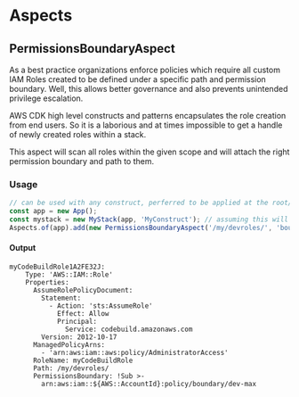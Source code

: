 # Aspects

## PermissionsBoundaryAspect

As a best practice organizations enforce policies which require all custom IAM Roles created to be defined under
a specific path and permission boundary. Well, this allows better governance and also prevents unintended privilege escalation.

AWS CDK high level constructs and patterns encapsulates the role creation from end users. So it is a laborious and at times impossible to get a handle of newly created roles within a stack.

This aspect will scan all roles within the given scope and will attach the right permission boundary and path to them.

### Usage
```ts
// can be used with any construct, perferred to be applied at the root/application level. 
const app = new App();
const mystack = new MyStack(app, 'MyConstruct'); // assuming this will create a role by name `myCodeBuildRole` with admin access.
Aspects.of(app).add(new PermissionsBoundaryAspect('/my/devroles/', 'boundary/dev-max'));
```
#### Output
```
myCodeBuildRole1A2FE32J:
    Type: 'AWS::IAM::Role'
    Properties:
      AssumeRolePolicyDocument:
        Statement:
          - Action: 'sts:AssumeRole'
            Effect: Allow
            Principal:
              Service: codebuild.amazonaws.com
        Version: 2012-10-17
      ManagedPolicyArns:
        - 'arn:aws:iam::aws:policy/AdministratorAccess'
      RoleName: myCodeBuildRole
      Path: /my/devroles/
      PermissionsBoundary: !Sub >-
        arn:aws:iam::${AWS::AccountId}:policy/boundary/dev-max
```